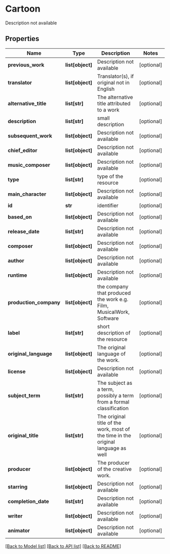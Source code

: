 # Cartoon

Description not available
## Properties
Name | Type | Description | Notes
------------ | ------------- | ------------- | -------------
**previous_work** | **list[object]** | Description not available | [optional] 
**translator** | **list[object]** | Translator(s), if original not in English | [optional] 
**alternative_title** | **list[str]** | The alternative title attributed to a work | [optional] 
**description** | **list[str]** | small description | [optional] 
**subsequent_work** | **list[object]** | Description not available | [optional] 
**chief_editor** | **list[object]** | Description not available | [optional] 
**music_composer** | **list[object]** | Description not available | [optional] 
**type** | **list[str]** | type of the resource | [optional] 
**main_character** | **list[object]** | Description not available | [optional] 
**id** | **str** | identifier | [optional] 
**based_on** | **list[object]** | Description not available | [optional] 
**release_date** | **list[str]** | Description not available | [optional] 
**composer** | **list[object]** | Description not available | [optional] 
**author** | **list[object]** | Description not available | [optional] 
**runtime** | **list[object]** | Description not available | [optional] 
**production_company** | **list[object]** | the company that produced the work e.g. Film, MusicalWork, Software | [optional] 
**label** | **list[str]** | short description of the resource | [optional] 
**original_language** | **list[object]** | The original language of the work. | [optional] 
**license** | **list[object]** | Description not available | [optional] 
**subject_term** | **list[str]** | The subject as a term, possibly a term from a formal classification | [optional] 
**original_title** | **list[str]** | The original title of the work, most of the time in the original language as well | [optional] 
**producer** | **list[object]** | The producer of the creative work. | [optional] 
**starring** | **list[object]** | Description not available | [optional] 
**completion_date** | **list[str]** | Description not available | [optional] 
**writer** | **list[object]** | Description not available | [optional] 
**animator** | **list[object]** | Description not available | [optional] 

[[Back to Model list]](../README.md#documentation-for-models) [[Back to API list]](../README.md#documentation-for-api-endpoints) [[Back to README]](../README.md)


